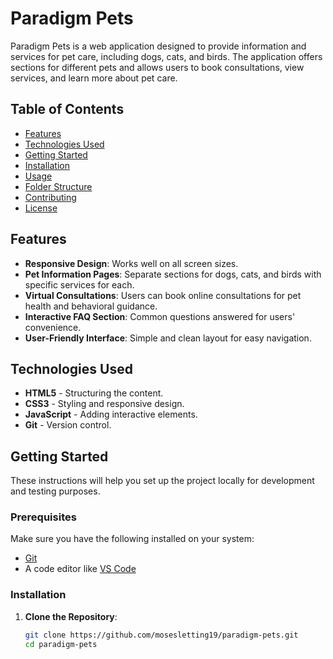 # Paradigm Pets

Paradigm Pets is a web application designed to provide information and services for pet care, including dogs, cats, and birds. The application offers sections for different pets and allows users to book consultations, view services, and learn more about pet care.

## Table of Contents

- [Features](#features)
- [Technologies Used](#technologies-used)
- [Getting Started](#getting-started)
- [Installation](#installation)
- [Usage](#usage)
- [Folder Structure](#folder-structure)
- [Contributing](#contributing)
- [License](#license)

## Features

- **Responsive Design**: Works well on all screen sizes.
- **Pet Information Pages**: Separate sections for dogs, cats, and birds with specific services for each.
- **Virtual Consultations**: Users can book online consultations for pet health and behavioral guidance.
- **Interactive FAQ Section**: Common questions answered for users' convenience.
- **User-Friendly Interface**: Simple and clean layout for easy navigation.

## Technologies Used

- **HTML5** - Structuring the content.
- **CSS3** - Styling and responsive design.
- **JavaScript** - Adding interactive elements.
- **Git** - Version control.

## Getting Started

These instructions will help you set up the project locally for development and testing purposes.

### Prerequisites

Make sure you have the following installed on your system:

- [Git](https://git-scm.com/)
- A code editor like [VS Code](https://code.visualstudio.com/)

### Installation

1. **Clone the Repository**:
   ```bash
   git clone https://github.com/mosesletting19/paradigm-pets.git
   cd paradigm-pets
